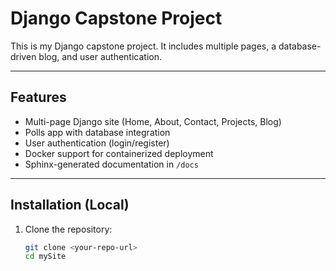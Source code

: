 # Django Capstone Project

This is my Django capstone project.
It includes multiple pages, a database-driven blog, and user authentication.

---

## Features
- Multi-page Django site (Home, About, Contact, Projects, Blog)
- Polls app with database integration
- User authentication (login/register)
- Docker support for containerized deployment
- Sphinx-generated documentation in `/docs`

---

## Installation (Local)
1. Clone the repository:
   ```bash
   git clone <your-repo-url>
   cd mySite
